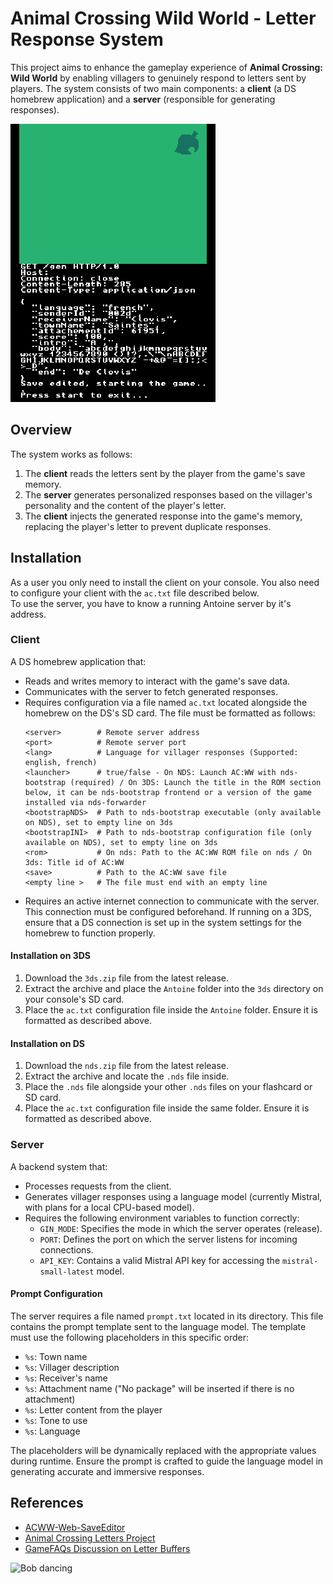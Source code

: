 # Animal Crossing Wild World - Letter Response System

This project aims to enhance the gameplay experience of **Animal Crossing: Wild World** by enabling villagers to genuinely respond to letters sent by players. The system consists of two main components: a **client** (a DS homebrew application) and a **server** (responsible for generating responses).

![Client screenshot](./screen.png)

## Overview

The system works as follows:
1. The **client** reads the letters sent by the player from the game's save memory.
2. The **server** generates personalized responses based on the villager's personality and the content of the player's letter.
3. The **client** injects the generated response into the game's memory, replacing the player's letter to prevent duplicate responses.

## Installation

As a user you only need to install the client on your console. You also need to configure your client with the `ac.txt` file described below.  
To use the server, you have to know a running Antoine server by it's address.

### Client
A DS homebrew application that:
- Reads and writes memory to interact with the game's save data.
- Communicates with the server to fetch generated responses.
- Requires configuration via a file named `ac.txt` located alongside the homebrew on the DS's SD card. The file must be formatted as follows:
  ```
  <server>        # Remote server address
  <port>          # Remote server port
  <lang>          # Language for villager responses (Supported: english, french)
  <launcher>      # true/false - On NDS: Launch AC:WW with nds-bootstrap (required) / On 3DS: Launch the title in the ROM section below, it can be nds-bootstrap frontend or a version of the game installed via nds-forwarder
  <bootstrapNDS>  # Path to nds-bootstrap executable (only available on NDS), set to empty line on 3ds
  <bootstrapINI>  # Path to nds-bootstrap configuration file (only available on NDS), set to empty line on 3ds
  <rom>           # On nds: Path to the AC:WW ROM file on nds / On 3ds: Title id of AC:WW
  <save>          # Path to the AC:WW save file
  <empty line >   # The file must end with an empty line
  ```
- Requires an active internet connection to communicate with the server. This connection must be configured beforehand. If running on a 3DS, ensure that a DS connection is set up in the system settings for the homebrew to function properly.

#### Installation on 3DS
1. Download the `3ds.zip` file from the latest release.
2. Extract the archive and place the `Antoine` folder into the `3ds` directory on your console's SD card.
3. Place the `ac.txt` configuration file inside the `Antoine` folder. Ensure it is formatted as described above.

#### Installation on DS
1. Download the `nds.zip` file from the latest release.
2. Extract the archive and locate the `.nds` file inside.
3. Place the `.nds` file alongside your other `.nds` files on your flashcard or SD card.
4. Place the `ac.txt` configuration file inside the same folder. Ensure it is formatted as described above.

### Server
A backend system that:
- Processes requests from the client.
- Generates villager responses using a language model (currently Mistral, with plans for a local CPU-based model).
- Requires the following environment variables to function correctly:
  - `GIN_MODE`: Specifies the mode in which the server operates (release).
  - `PORT`: Defines the port on which the server listens for incoming connections.
  - `API_KEY`: Contains a valid Mistral API key for accessing the `mistral-small-latest` model.
  
#### Prompt Configuration
The server requires a file named `prompt.txt` located in its directory. This file contains the prompt template sent to the language model. The template must use the following placeholders in this specific order:

- `%s`: Town name
- `%s`: Villager description
- `%s`: Receiver's name
- `%s`: Attachment name ("No package" will be inserted if there is no attachment)
- `%s`: Letter content from the player
- `%s`: Tone to use
- `%s`: Language

The placeholders will be dynamically replaced with the appropriate values during runtime. Ensure the prompt is crafted to guide the language model in generating accurate and immersive responses.

## References

- [ACWW-Web-SaveEditor](https://github.com/Universal-Team/ACWW-Web-SaveEditor/blob/main/assets/js/core/letter.js)
- [Animal Crossing Letters Project](https://jamchamb.net/projects/animal-crossing-letters)
- [GameFAQs Discussion on Letter Buffers](https://gamefaqs.gamespot.com/boards/920786-animal-crossing-wild-world/41195712)

![Bob dancing](http://vignette2.wikia.nocookie.net/animalcrossing/images/f/fb/Bobdance.gif/revision/latest?cb=20130922040310)